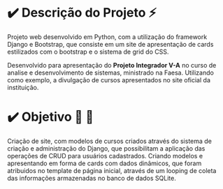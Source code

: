 # ✔️ Descrição do Projeto ⚡
Projeto web desenvolvido em Python, com a utilização do framework Django e Bootstrap, que consiste em um site de apresentação de cards estilizados com o bootstrap
e o sistema de grid do CSS. 

Desenvolvido para apresentação do **Projeto Integrador V-A** no curso de analise e desenvolvimento de sistemas, ministrado na Faesa. Utilizando como exemplo,
a divulgação de cursos apresentados no site oficial da instituição.

# ✔️ Objetivo 🚀 🚀
Criação de site, com modelos de cursos criados através do sistema de criação e administração do Django, que possibilitam a aplicação das 
operações de CRUD para usuários cadastrados. Criando modelos e apresentando em forma de cards com dados dinâmicos, que foram atribuidos no template de página inicial, através de um looping de coleta das informações armazenadas no banco de dados SQLite.
